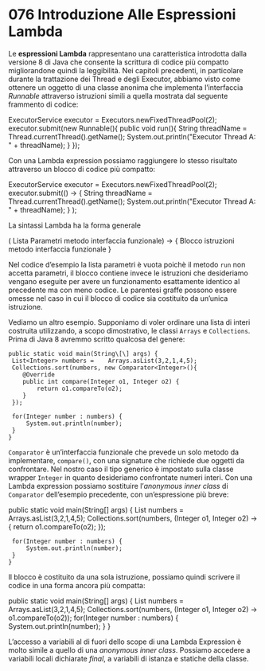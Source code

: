 # 076 Introduzione Alle Espressioni Lambda

Le **espressioni Lambda** rappresentano una caratteristica introdotta dalla versione 8 di Java che consente la scrittura di codice più compatto migliorandone quindi la leggibilità. Nei capitoli precedenti, in particolare durante la trattazione dei Thread e degli Executor, abbiamo visto come ottenere un oggetto di una classe anonima che implementa l’interfaccia _Runnable_ attraverso istruzioni simili a quella mostrata dal seguente frammento di codice:

ExecutorService executor = Executors.newFixedThreadPool\(2\); executor.submit\(new Runnable\(\){ public void run\(\){ String threadName = Thread.currentThread\(\).getName\(\); System.out.println\("Executor Thread A: " + threadName\); } }\);

Con una Lambda expression possiamo raggiungere lo stesso risultato attraverso un blocco di codice più compatto:

ExecutorService executor = Executors.newFixedThreadPool\(2\); executor.submit\(\(\) -&gt; { String threadName = Thread.currentThread\(\).getName\(\); System.out.println\("Executor Thread A: " + threadName\); } \);

La sintassi Lambda ha la forma generale

\( Lista Parametri metodo interfaccia funzionale\) -&gt; { Blocco istruzioni metodo interfaccia funzionale }

Nel codice d’esempio la lista parametri è vuota poichè il metodo `run` non accetta parametri, il blocco contiene invece le istruzioni che desideriamo vengano eseguite per avere un funzionamento esattamente identico al precedente ma con meno codice. Le parentesi graffe possono essere omesse nel caso in cui il blocco di codice sia costituito da un’unica istruzione.

Vediamo un altro esempio. Supponiamo di voler ordinare una lista di interi costruita utilizzando, a scopo dimostrativo, le classi `Arrays` e `Collections`. Prima di Java 8 avremmo scritto qualcosa del genere:

```text
public static void main(String\[\] args) {
 List<Integer> numbers =    Arrays.asList(3,2,1,4,5);
 Collections.sort(numbers, new Comparator<Integer>(){
    @Override
    public int compare(Integer o1, Integer o2) {
        return o1.compareTo(o2);
    }     
 });

 for(Integer number : numbers) {
     System.out.println(number);
 }
}
```

`Comparator` è un’interfaccia funzionale che prevede un solo metodo da implementare, `compare()`, con una signature che richiede due oggetti da confrontare. Nel nostro caso il tipo generico è impostato sulla classe wrapper `Integer` in quanto desideriamo confrontate numeri interi. Con una Lambda expression possiamo sostituire l’_anonymous inner class_ di `Comparator` dell’esempio precedente, con un’espressione più breve:

public static void main\(String\[\] args\) { List numbers = Arrays.asList\(3,2,1,4,5\); Collections.sort\(numbers, \(Integer o1, Integer o2\) -&gt; { return o1.compareTo\(o2\); }\);

```text
 for(Integer number : numbers) {
     System.out.println(number);
 }
}
```

Il blocco è costituito da una sola istruzione, possiamo quindi scrivere il codice in una forma ancora più compatta:

public static void main\(String\[\] args\) { List numbers = Arrays.asList\(3,2,1,4,5\); Collections.sort\(numbers, \(Integer o1, Integer o2\) -&gt; o1.compareTo\(o2\)\); for\(Integer number : numbers\) { System.out.println\(number\); } }

L’accesso a variabili al di fuori dello scope di una Lambda Expression è molto simile a quello di una _anonymous inner class_. Possiamo accedere a variabili locali dichiarate _final_, a variabili di istanza e statiche della classe.

